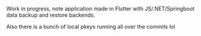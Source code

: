 Work in progress, note application made in Flutter with JS/.NET/Springboot data backup and restore backends.

Also there is a bunch of local pkeys running all over the commits lol  

